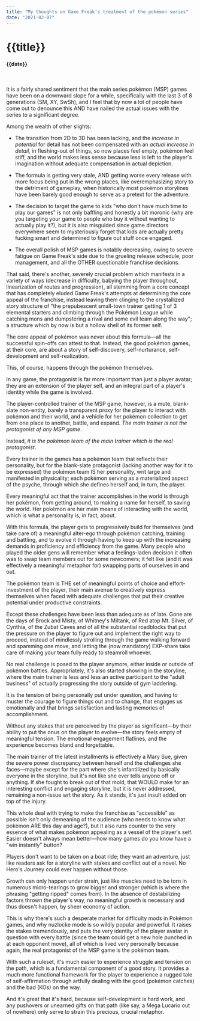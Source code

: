 ```yaml
---
title: "My thoughts on Game Freak's treatment of the pokémon series"
date: "2021-02-07"
---
```

# {{title}}

#### {{date}}

<br>

It is a fairly shared sentiment that the main series pokémon (MSP) games have been on a downward slope for a while, specifically with the last 3 of 8 generations (SM, XY, SwSh), and I feel that by now a lot of people have come out to denounce this AND have nailed the actual issues with the series to a significant degree.

Among the wealth of other slights:

- The transition from 2D to 3D has been lacking, and the *increase in potential* for detail has not been compensated with an *actual increase in detail*, in fleshing-out of things, so now places feel empty, pokémon feel stiff, and the world makes less sense because less is left to the player's imagination without adequate compensation in actual depiction.

- The formula is getting very stale, AND getting worse every release with more focus being put in the wrong places, like overemphasizing story to the detriment of gameplay, when historically most pokémon storylines have been barely good enough to serve as a pretext for the adventure.

- The decision to target the game to kids "who don't have much time to play our games" is not only baffling and honestly a bit moronic (why are you targeting your game to people who buy it without wanting to actually play it?), but it is also misguided since game directors everywhere seem to mysteriously forget that kids are actually pretty fucking smart and determined to figure out stuff once engaged.

- The overall polish of MSP games is notably decreasing, owing to severe fatigue on Game Freak's side due to the grueling release schedule, poor management, and all the OTHER questionable franchise decisions.

That said, there's another, severely crucial problem which manifests in a variety of ways (decrease in difficulty, babying the player throughout, linearization of routes and progression), all stemming from a core concept that has completely eluded Game Freak's attempts at determining the core appeal of the franchise, instead leaving them clinging to the crystallized story structure of "the prepubescent small-town trainer getting 1 of 3 elemental starters and climbing through the Pokémon League while catching mons and dumpstering a rival and some evil team along the way"; a structure which by now is but a hollow shell of its former self.

The core appeal of pokémon was never about this formula—all the successful spin-offs can attest to that. Instead, the good pokémon games, at their core, are about a story of self-discovery, self-nurturance, self-development and self-realization.

This, of course, happens through the pokémon themselves.

In any game, the protagonist is far more important than just a player avatar; they are an extension of the player self, and an integral part of a player's identity while the game is involved.

The player-controlled trainer of the MSP game, however, is a mute, blank-slate non-entity, barely a transparent proxy for the player to interact with pokémon and their world, and a vehicle for her pokémon collection to get from one place to another, battle, and expand. *The main trainer is not the protagonist of any MSP game*.

Instead, *it is the pokémon team of the main trainer which is the real protagonist*.

Every trainer in the games has a pokémon team that reflects their personality, but for the blank-slate protagonist (lacking another way for it to be expressed) the pokémon team IS her personality, writ large and manifested in physicality; each pokémon serving as a materialized aspect of the psyche, through which she defines herself and, in turn, the player.

Every meaningful act that the trainer accomplishes in the world is through her pokémon, from getting around, to making a name for herself, to saving the world.
Her pokémon are her main means of interacting with the world, which is what a personality is, in fact, about.

With this formula, the player gets to progressively build for themselves (and take care of) a meaningful alter-ego through pokémon catching, training and battling, and to evolve it through having to keep up with the increasing demands in proficiency and efficiency from the game. Many people who played the older gens will remember what a feelings-laden decision it often was to swap team members out for some newcomers; it felt like (and it was effectively a meaningful metaphor for) swapping parts of ourselves in and out.

The pokémon team is THE set of meaningful points of choice and effort-investment of the player, their main avenue to creatively express themselves when faced with adequate challenges that put their creative potential under productive constraints.

Except these challenges have been less than adequate as of late. Gone are the days of Brock and Misty, of Whitney's Miltank, of Red atop Mt. Silver, of Cynthia, of the Zubat Caves and of all the substantial roadblocks that put the pressure on the player to figure out and implement the right way to proceed, instead of mindlessly strolling through the game walking forward and spamming one move, and letting the (now mandatory) EXP-share take care of making your team fully ready to steamroll whoever.

No real challenge is posed to the player anymore, either inside or outside of pokémon battles. Appropriately, it's also started showing in the storyline, where the main trainer is less and less an active participant to the "adult business" of actually progressing the story outside of gym laddering.

It is the tension of being personally put under question, and having to muster the courage to figure things out and to change, that engages us emotionally and that brings satisfaction and lasting memories of accomplishment.

Without any stakes that are perceived by the player as significant—by their ability to put the onus on the player to evolve—the story feels empty of meaningful tension. The emotional engagement flatlines, and the experience becomes bland and forgettable.

The main trainer of the latest installments is effectively a Mary Sue, given the severe power discrepancy between herself and the challenges she faces—maybe except for the part where she's infantilized by basically everyone in the storyline, but it's not like she ever tells anyone off or anything. If she fought to break out of that mold, that WOULD make for an interesting conflict and engaging storyline, but it is never addressed, remaining a non-issue wrt the story. As it stands, it's just insult added on top of the injury.

This whole deal with trying to make the franchise as "accessible" as possible isn't only demeaning of the audience (who needs to know what pokémon ARE this day and age?), but it also runs counter to the very essence of what makes pokémon appealing as a vessel of the player's self. Easier doesn't always mean better—how many games do you know have a "win instantly" button?

Players don't want to be taken on a boat ride; they want an adventure, just like readers ask for a storyline with stakes and conflict out of a novel. No Hero's Journey could ever happen without those.

Growth can only happen under strain, just like muscles need to be torn in numerous micro-tearings to grow bigger and stronger (which is where the phrasing "getting ripped" comes from). In the absence of destabilizing factors thrown the player's way, no meaningful growth is necessary and thus doesn't happen, by sheer economy of action.

This is why there's such a desperate market for difficulty mods in Pokémon games, and why nuzlocke mode is so wildly popular and powerful. It raises the stakes tremendously, and puts the very identity of the player avatar in question with every battle (since the team could get a new hole punched in at each opponent move), all of which is lived very personally because again, the real protagonist of the MSP game is the pokémon team.

With such a ruleset, it's much easier to experience struggle and tension on the path, which is a fundamental component of a good story. It provides a much more functional framework for the player to experience a rugged tale of self-affirmation through artfully dealing with the good (pokémon catches) and the bad (KOs) on the way.

And it's great that it's hard, because self-development is hard work, and any pushovers or unearned gifts on that path (like say, a Mega Lucario out of nowhere) only serve to strain this precious, crucial metaphor.
